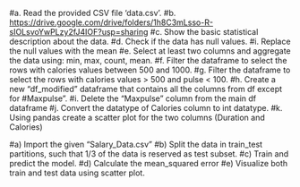 #a. Read the provided CSV file ‘data.csv’.
#b. https://drive.google.com/drive/folders/1h8C3mLsso-R-sIOLsvoYwPLzy2fJ4IOF?usp=sharing
#c. Show the basic statistical description about the data.
#d. Check if the data has null values.
#i. Replace the null values with the mean
#e. Select at least two columns and aggregate the data using: min, max, count, mean.
#f. Filter the dataframe to select the rows with calories values between 500 and 1000.
#g. Filter the dataframe to select the rows with calories values > 500 and pulse < 100.
#h. Create a new “df_modified” dataframe that contains all the columns from df except for
#Maxpulse”.
#i. Delete the “Maxpulse” column from the main df dataframe
#j. Convert the datatype of Calories column to int datatype.
#k. Using pandas create a scatter plot for the two columns (Duration and Calories)


#a) Import the given “Salary_Data.csv”
#b) Split the data in train_test partitions, such that 1/3 of the data is reserved as test subset.
#c) Train and predict the model.
#d) Calculate the mean_squared error
#e) Visualize both train and test data using scatter plot.
